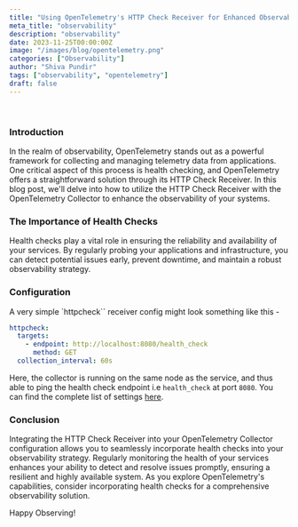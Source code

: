 ```yaml
---
title: "Using OpenTelemetry's HTTP Check Receiver for Enhanced Observability"
meta_title: "observability"
description: "observability"
date: 2023-11-25T00:00:00Z
image: "/images/blog/opentelemetry.png"
categories: ["Observability"]
author: "Shiva Pundir"
tags: ["observability", "opentelemetry"]
draft: false
---
```


<br>

### **Introduction**
In the realm of observability, OpenTelemetry stands out as a powerful framework for collecting and managing telemetry data from applications. One critical aspect of this process is health checking, and OpenTelemetry offers a straightforward solution through its HTTP Check Receiver. In this blog post, we'll delve into how to utilize the HTTP Check Receiver with the OpenTelemetry Collector to enhance the observability of your systems.

### **The Importance of Health Checks**
Health checks play a vital role in ensuring the reliability and availability of your services. By regularly probing your applications and infrastructure, you can detect potential issues early, prevent downtime, and maintain a robust observability strategy.

### **Configuration**
A very simple `httpcheck`` receiver config might look something like this -
```yaml
httpcheck:
  targets:
    - endpoint: http://localhost:8080/health_check
      method: GET
  collection_interval: 60s
```
Here, the collector is running on the same node as the service, and thus able to ping the health check endpoint i.e `health_check` at port `8080`. You can find the complete list of settings [here](https://github.com/open-telemetry/opentelemetry-collector-contrib/tree/main/receiver/httpcheckreceiver).

### **Conclusion**
Integrating the HTTP Check Receiver into your OpenTelemetry Collector configuration allows you to seamlessly incorporate health checks into your observability strategy. Regularly monitoring the health of your services enhances your ability to detect and resolve issues promptly, ensuring a resilient and highly available system. As you explore OpenTelemetry's capabilities, consider incorporating health checks for a comprehensive observability solution. 

Happy Observing!
